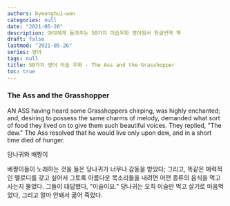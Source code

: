```yaml
---
authors: byeonghui-won
categories: null
date: "2021-05-26"
description: 아이에게 들려주는 50가지 이솝우화 영어원서 한글번역 책
draft: false
lastmod: "2021-05-26"
series: 영어
tags: null
title: 50가지 영어 이솝 우화 - The Ass and the Grasshopper
toc: true
---
```



### The Ass and the Grasshopper

AN ASS having heard some Grasshoppers chirping, was highly enchanted; and, desiring to possess the same charms of melody, demanded what sort of food they lived on to give them such beautiful voices. They replied, "The dew." The Ass resolved that he would live only upon dew, and in a short time died of hunger.


당나귀와 배짱이

베짱이들이 노래하는 것을 들은 당나귀가 너무나 감동을 받았다; 그리고, 똑같은 매력적인 멜로디를 갖고 싶어서 그토록 아름다운 목소리들을 내려면 어떤 종류의 음식을 먹고 사는지 물었다. 그들이 대답했다, "이슬이요." 당나귀는 오직 이슬만 먹고 살기로 마음먹었다, 그리고 얼마 안돼서 굶어 죽었다. 

　
